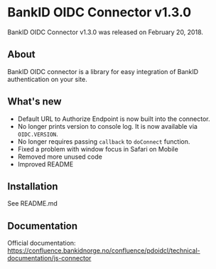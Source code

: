 BankID OIDC Connector v1.3.0
============================

BankID OIDC Connector v1.3.0 was released on February 20, 2018.

About
-----

BankID OIDC connector is a library for easy integration of BankID authentication on your site.

What's new
----------

- Default URL to Authorize Endpoint is now built into the connector.
- No longer prints version to console log. It is now available via `OIDC.VERSION`.
- No longer requires passing `callback` to `doConnect` function.
- Fixed a problem with window focus in Safari on Mobile
- Removed more unused code
- Improved README


Installation
------------

See README.md

Documentation
-------------

Official documentation: https://confluence.bankidnorge.no/confluence/pdoidcl/technical-documentation/js-connector